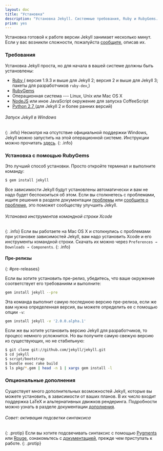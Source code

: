 ```yaml
---
layout: doc
title: "Установка"
description: "Установка Jekyll. Системные требования, Ruby и RubyGems. Установка в Windows и Mac OS. Установка пре-релизов."
prism: yes
---
```

Установка готовой к работе версии Jekyll занимает несколько минут. Если у вас возникли сложности, пожалуйста [сообщите](https://github.com/jekyll/jekyll/issues/new), описав их.

### Требования

Установка Jekyll проста, но для начала в вашей системе должны быть установлены:

* [Ruby ](http://www.ruby-lang.org/en/downloads/) ( версия 1.9.3 и выше для Jekyll 2; версия 2 и выше для Jekyll 3; пакеты для разработчиков `ruby-dev`,)
* [RubyGems](http://rubygems.org/pages/download)
* Операционная система --- Linux, Unix или Mac OS X
* [NodeJS](http://nodejs.org/) или иное  JavaScript окружение для запуска CoffeeScript
* [Python 2.7 ](https://www.python.org/downloads/) (для Jekyll 2 и более ранних версий)


###### Запуск  Jekyll в Windows
{: .info}
Несмотря на отсутствие официальной поддержки Windows, Jekyll можно запустить на этой операционной системе. Инструкции можно прочитать [здесь](/documentation/29_windows).
{: .info}

### Установка с помощью RubyGems

Это лучший способ установки. Просто откройте терминал и выполните команду:

```bash
$ gem install jekyll
```

Все зависимости Jekyll будут установлены автоматически и вам не надо будет беспокоиться об этом. Если вы столкнетесь с проблемами, ищите решения в разделе документации  [проблемы](/documentation/25_troubleshooting) или [сообщите о проблеме](https://github.com/jekyll/jekyll/issues/new), это поможет сообществу улучшить  Jekyll.

###### Установка инструментов командной строки  Xcode
{: .info}
Если вы работаете на Mac OS X и столкнулись с проблемами при установке зависимостей Jekyll, вам надо установить Xcode  и его инструменты командной строки. Скачать их можно через `Preferences → Downloads → Components`.
{: .info}

#### Пре-релизы
{: #pre-releases}

Если вы хотите установить пре-релиз, убедитесь, что ваше окружение соответствует его требованиям и выполните:

```bash
gem install jekyll --pre
```


Эта команда выполнит самую последнюю версию пре-релиза, если же вам нужна определенная версия, вы можете определить ее с помощью опции `-v`:

```bash
gem install jekyll -v '2.0.0.alpha.1'
```

Если же вы хотите установить версию Jekyll для разработчиков, то процесс немного усложнится. Но вы получите самую свежую версию из существующих, но не стабильную:

```bash
$ git clone git://github.com/jekyll/jekyll.git
$ cd jekyll
$ script/bootstrap
$ bundle exec rake build
$ ls pkg/*.gem | head -n 1 | xargs gem install -l
```

### Опциональные дополнения

Существует много дополнительных возможностей Jekyll, которые вы можете установить, в зависимости от ваших планов. В их число входит поддержка  LaTeX  и альтернативных движков рендеринга. Подробности можно узнать в разделе документации [дополнения](/documentation/21_extra.html).

###### Совет: активация подсветки синтаксиса
{: .protip}
Если вы хотите подсвечивать синтаксис с помощью [Pygments](http://pygments.org/) или [Rouge](https://github.com/jayferd/rouge), ознакомьтесь с [документацией](/documentation/17_templates/#code-snippet-highlighting), прежде чем приступать к работе.
{: .protip}
